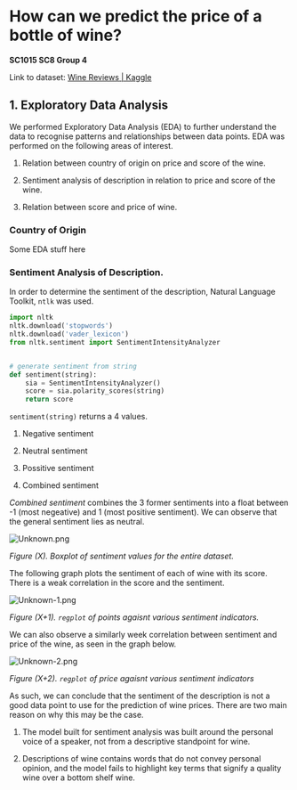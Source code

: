 # How can we predict the price of a bottle of wine?

**SC1015 SC8 Group 4**

Link to dataset: [Wine Reviews | Kaggle](https://www.kaggle.com/zynicide/wine-reviews?select=winemag-data-130k-v2.csv)



## 1. Exploratory Data Analysis

We performed Exploratory Data Analysis (EDA) to further understand the data to recognise patterns and relationships between data points. EDA was performed on the following areas of interest.

1. Relation between country of origin on price and score of the wine.

2. Sentiment analysis of description in relation to price and score of the wine.

3. Relation between score and price of wine.



### Country of Origin

Some EDA stuff here



### Sentiment Analysis of Description.

In order to determine the sentiment of the description, Natural Language Toolkit, `ntlk` was used.

```python
import nltk
nltk.download('stopwords')
nltk.download('vader_lexicon')
from nltk.sentiment import SentimentIntensityAnalyzer


# generate sentiment from string
def sentiment(string):
    sia = SentimentIntensityAnalyzer()
    score = sia.polarity_scores(string)
    return score
```

`sentiment(string)` returns a 4 values.

1. Negative sentiment

2. Neutral sentiment

3. Possitive sentiment

4. Combined sentiment



*Combined sentiment* combines the 3 former sentiments into a float between -1 (most negeative) and 1 (most positive sentiment). We can observe that the general sentiment lies as neutral.

![Unknown.png](/Users/tjay/Desktop/Unknown.png)

*Figure (X). Boxplot of sentiment values for the entire dataset.*



The following graph plots the sentiment of each of wine with its score. There is a weak correlation in the score and the sentiment.

![Unknown-1.png](/Users/tjay/Desktop/Unknown-1.png)

*Figure (X+1). `regplot` of points agaisnt various sentiment indicators.*



We can also observe a similarly week correlation between sentiment and price of the wine, as seen in the graph below.

![Unknown-2.png](/Users/tjay/Desktop/Unknown-2.png)

*Figure (X+2). `regplot` of price agaisnt various sentiment indicators*



As such, we can conclude that the sentiment of the description is not a good data point to use for the prediction of wine prices. There are two main reason on why this may be the case.

1. The model built for sentiment analysis was built around the personal voice of a speaker, not from a descriptive standpoint for wine.

2. Descriptions of wine contains words that do not convey personal opinion, and the model fails to highlight key terms that signify a quality wine over a bottom shelf wine.




